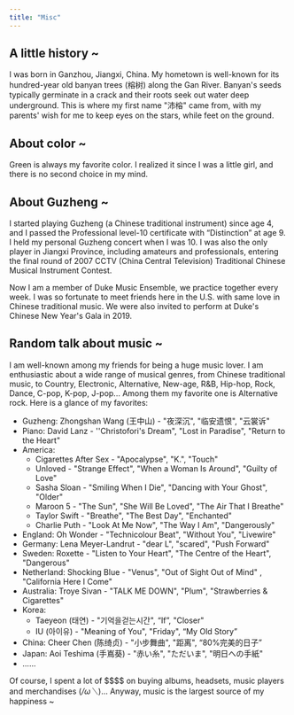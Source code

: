 ```yaml
---
title: "Misc" 
---
```


## A little history ~
I was born in Ganzhou, Jiangxi, China. My hometown is well-known for its hundred-year old banyan trees (榕树) along the Gan River. Banyan's seeds typically germinate in a crack and their roots seek out water deep underground. This is where my first name "沛榕" came from, with my parents' wish for me to keep eyes on the stars, while feet on the ground.

## About color ~
Green is always my favorite color. I realized it since I was a little girl, and there is no second choice in my mind.

## About Guzheng ~

I started playing Guzheng (a Chinese traditional instrument) since age 4, and I passed the Professional level-10 certificate with “Distinction” at age 9. I held my personal Guzheng concert when I was 10.  I was also the only player in Jiangxi Province, including amateurs and professionals, entering the final round of 2007 CCTV (China Central Television) Traditional Chinese Musical Instrument Contest. 

Now I am a member of Duke Music Ensemble, we practice together every week. I was so fortunate to meet friends here in the U.S. with same love in Chinese traditional music. We were also invited to perform at Duke's Chinese New Year's Gala in 2019.


## Random talk about music ~

I am well-known among my friends for being a huge music lover. I am enthusiastic about a wide range of musical genres, from Chinese traditional music, to Country, Electronic, Alternative, New-age, R&B, Hip-hop, Rock, Dance, C-pop, K-pop, J-pop... Among them my favorite one is Alternative rock. Here is a glance of my favorites:

- Guzheng: Zhongshan Wang (王中山) - "夜深沉", "临安遗恨", "云裳诉"
- Piano: David Lanz - ''Christofori's Dream", "Lost in Paradise", "Return to the Heart"
- America: 
  - Cigarettes After Sex - "Apocalypse", "K.", "Touch"
  - Unloved - "Strange Effect", "When a Woman Is Around", "Guilty of Love"
  - Sasha Sloan - "Smiling When I Die", "Dancing with Your Ghost", "Older"
  - Maroon 5 - "The Sun", "She Will Be Loved", "The Air That I Breathe"
  - Taylor Swift - "Breathe", "The Best Day", "Enchanted"
  - Charlie Puth - "Look At Me Now", "The Way I Am", "Dangerously"
- England: Oh Wonder - "Technicolour Beat", "Without You", "Livewire"
- Germany: Lena Meyer-Landrut - "dear L", "scared", "Push Forward"
- Sweden: Roxette - "Listen to Your Heart", "The Centre of the Heart", "Dangerous"
- Netherland: Shocking Blue - "Venus", "Out of Sight Out of Mind" , "California Here I Come"
- Australia: Troye Sivan - "TALK ME DOWN", "Plum", "Strawberries & Cigarettes"
- Korea: 
  - Taeyeon (태연) - "기억을걷는시간", “If”, "Closer"
  - IU (아이유) - "Meaning of You", "Friday", “My Old Story”
- China: Cheer Chen (陈绮贞) - "小步舞曲", "距离", “80\%完美的日子”
- Japan: Aoi Teshima (手嶌葵) - "赤い糸", "ただいま", "明日への手紙"
- ......
 
Of course, I spent a lot of \$\$\$\$ on buying albums, headsets, music players and merchandises (*/ω＼*)... Anyway, music is the largest source of my happiness ~

